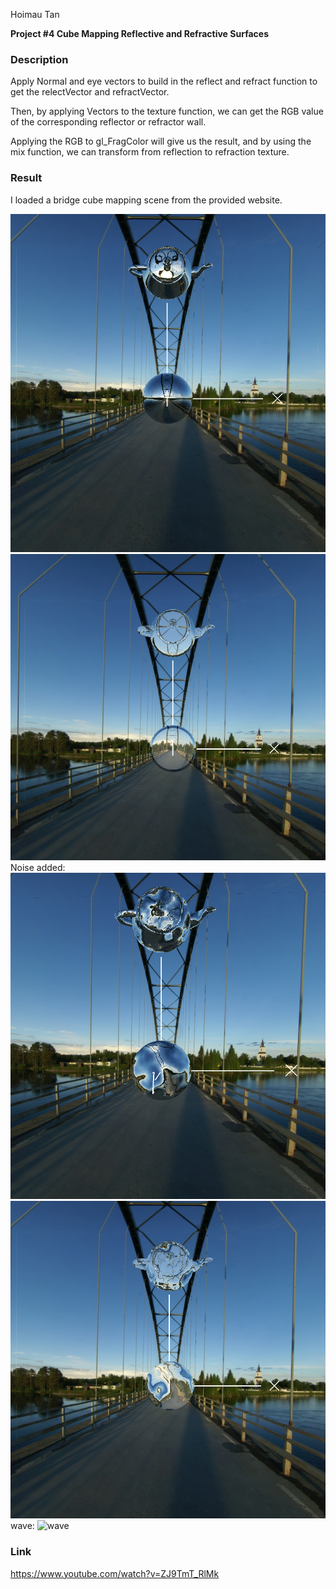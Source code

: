 Hoimau Tan

**Project #4 Cube Mapping Reflective and Refractive Surfaces**

### **Description**

Apply Normal and eye vectors to build in the reflect and refract function to get the relectVector and refractVector. 

Then, by applying Vectors to the texture function, we can get the RGB value of the corresponding reflector or refractor wall.

Applying the RGB to gl_FragColor will give us the result, and by using the mix function, we can transform from reflection to refraction texture.

### **Result**

I loaded a bridge cube mapping scene from the provided website.

![Reflection](image/image.png)
![Reraction](image/image1.png)
Noise added:
![Reflection](image/image2.png)
![Reraction](image/image3.png)
wave:
![wave](image/rapple.png)


### **Link**

https://www.youtube.com/watch?v=ZJ9TmT_RlMk
